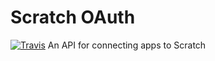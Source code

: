 # Scratch OAuth
[![Travis](https://img.shields.io/travis/scratch-oauth/main.svg)](https://travis-ci.org/scratch-oauth/main)
An API for connecting apps to Scratch
